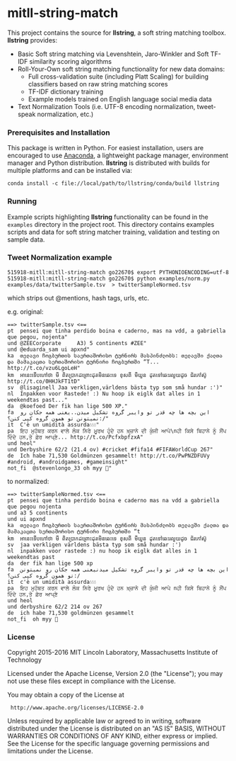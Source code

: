 # mitll-string-match

This project contains the source for **llstring**, a soft string matching toolbox.  **llstring** provides:
* Basic Soft string matching via Levenshtein, Jaro-Winkler and Soft TF-IDF similarity scoring algorithms
* Roll-Your-Own soft string matching functionality for new data domains:
    * Full cross-validation suite (including Platt Scaling) for building classifiers based on raw string matching scores
    * TF-IDF dictionary training
    * Example models trained on English language social media data
* Text Normalization Tools (i.e. UTF-8 encoding normalization, tweet-speak normalization, etc.)


### Prerequisites and Installation

This package is written in Python. For easiest installation, users are encouraged to use [Anaconda](https://www.continuum.io/why-anaconda), a lightweight package manager, environment manager and Python distribution. **llstring** is distributed with builds for multiple platforms and can be installed via:

```shell
conda install -c file://local/path/to/llstring/conda/build llstring
```

### Running

Example scripts highlighting **llstring** functionality can be found in the ```examples``` directory in the project root. This directory contains examples scripts and data for soft string matcher training, validation and testing on sample data. 

### Tweet Normalization example

```
515918-mitll:mitll-string-match go22670$ export PYTHONIOENCODING=utf-8
515918-mitll:mitll-string-match go22670$ python examples/norm.py examples/data/twitterSample.tsv  > twitterSampleNormed.tsv
```

which strips out @mentions, hash tags, urls, etc.

e.g. original:

```
==> twitterSample.tsv <==
pt	pensei que tinha perdido boina e caderno, mas na vdd, a gabriella que pegou, nojenta"
und	@ZEECorporate     A3) 5 continents #ZEE"
und	@eduarda_sam ui apxnd"
ka	თელავი ჩოგბურთის საერთაშორისო ტურნირს მასპინძლობს: თელავში ქალთა და მამაკაცთა სერთაშორისო ტურნირი ჩოგბურთში “T... http://t.co/vzu6LgoLeH"
km	អានេះទើបហៅថា មី ពិតប្រាកដព្រោះដុតមិនឆេះទេ ខុសពី មីយួន ដុតទៅឆេះរលួយដូច ជ័រកៅស៊ូ http://t.co/0HHJkFT1tD"
sv	@lisaginell Jaa verkligen,världens bästa typ som små hundar :')"
nl	Inpakken voor Rastede! :) Nu hoop ik eiglk dat alles in 1 weekendtas past..."
da	@koefoed Der fik han lige 500 XP."
fa	این بچه ها چه قدر تو وایبر گروه تشکیل میدن..یعنی همه جکان رو نمیتونن تو همون گروه کپی کنن؟:/"
it	C'è un umidità assurda💧💧💧"
pa	ਇਹ ਮੁਹੱਬਤ ਕਰਨ ਵਾਲੇ ਲੋਕ ਨਿਰੇ ਮੂਰਖ ਹੁੰਦੇ ਹਨ ਖ਼੍ਜ਼ਾਨੇ ਦੀ ਕੁੰਜੀ ਆਪੇ\nਹੀ ਕਿਸੇ ਬਿਹਾਨੇ ਨੂੰ ਸੌਂਪ ਦਿੰਦੇ ਹਨ,ਤੇ ਫ਼ੇਰ ਆਪ੍ਣੇ... http://t.co/PcfxbpfzxA"
und	heol"
und	Derbyshire 62/2 (21.4 ov) #cricket #fifa14 #FIFAWorldCup 267"
de	Ich habe 71,530 Goldmünzen gesammelt! http://t.co/PwPNZDFUVy #android, #androidgames, #gameinsight"
not_fi	@stevenlongo_33 oh myy 🙊"
```

to normalized:

```
==> twitterSampleNormed.tsv <==
pt	pensei que tinha perdido boina e caderno mas na vdd a gabriella que pegou nojenta
und	a3 5 continents
und	ui apxnd
ka	თელავი ჩოგბურთის საერთაშორისო ტურნირს მასპინძლობს თელავში ქალთა და მამაკაცთა სერთაშორისო ტურნირი ჩოგბურთში “t
km	អានេះទើបហៅថា មី ពិតប្រាកដព្រោះដុតមិនឆេះទេ ខុសពី មីយួន ដុតទៅឆេះរលួយដូច ជ័រកៅស៊ូ
sv	jaa verkligen världens bästa typ som små hundar :')
nl	inpakken voor rastede :) nu hoop ik eiglk dat alles in 1 weekendtas past
da	der fik han lige 500 xp
fa	این بچه ها چه قدر تو وایبر گروه تشکیل میدنیعنی همه جکان رو نمیتونن تو همون گروه کپی کنن؟:/
it	c'è un umidità assurda💧💧💧
pa	ਇਹ ਮੁਹੱਬਤ ਕਰਨ ਵਾਲੇ ਲੋਕ ਨਿਰੇ ਮੂਰਖ ਹੁੰਦੇ ਹਨ ਖ਼੍ਜ਼ਾਨੇ ਦੀ ਕੁੰਜੀ ਆਪੇ nਹੀ ਕਿਸੇ ਬਿਹਾਨੇ ਨੂੰ ਸੌਂਪ ਦਿੰਦੇ ਹਨ,ਤੇ ਫ਼ੇਰ ਆਪ੍ਣੇ
und	heol
und	derbyshire 62/2 214 ov 267
de	ich habe 71,530 goldmünzen gesammelt
not_fi	oh myy 🙊
```

### License

Copyright 2015-2016 MIT Lincoln Laboratory, Massachusetts Institute of Technology 

Licensed under the Apache License, Version 2.0 (the "License"); you may not use these files except in compliance with the License.

You may obtain a copy of the License at

     http://www.apache.org/licenses/LICENSE-2.0

Unless required by applicable law or agreed to in writing, software distributed under the License is distributed on an "AS IS" BASIS, WITHOUT WARRANTIES OR CONDITIONS OF ANY KIND, either express or implied. See the License for the specific language governing permissions and limitations under the License.
